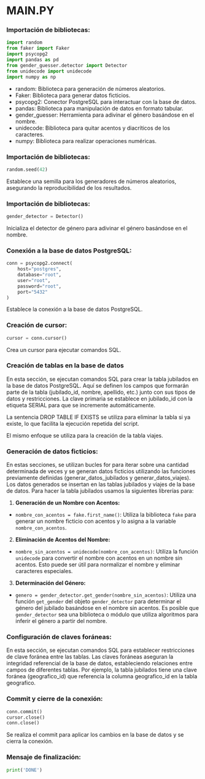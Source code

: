 # MAIN.PY

### Importación de bibliotecas:
```python
import random
from faker import Faker
import psycopg2
import pandas as pd
from gender_guesser.detector import Detector
from unidecode import unidecode
import numpy as np
```
- random: Biblioteca para generación de números aleatorios.
- Faker: Biblioteca para generar datos ficticios.
- psycopg2: Conector PostgreSQL para interactuar con la base de datos.
- pandas: Biblioteca para manipulación de datos en formato tabular.
- gender_guesser: Herramienta para adivinar el género basándose en el nombre.
- unidecode: Biblioteca para quitar acentos y diacríticos de los caracteres.
- numpy: Biblioteca para realizar operaciones numéricas.
### Importación de bibliotecas:
```python
random.seed(42)
```
Establece una semilla para los generadores de números aleatorios, asegurando la reproducibilidad de los resultados.
### Importación de bibliotecas:
```python
gender_detector = Detector()
```
Inicializa el detector de género para adivinar el género basándose en el nombre.
### Conexión a la base de datos PostgreSQL:
```python
conn = psycopg2.connect(
    host="postgres",
    database="root",
    user="root",
    password="root",
    port="5432"
)
```
Establece la conexión a la base de datos PostgreSQL.
### Creación de cursor:
```python
cursor = conn.cursor()
```
Crea un cursor para ejecutar comandos SQL.
### Creación de tablas en la base de datos
En esta sección, se ejecutan comandos SQL para crear la tabla jubilados en la base de datos PostgreSQL. Aquí se definen los campos que formarán parte de la tabla (jubilado_id, nombre, apellido, etc.) junto con sus tipos de datos y restricciones. La clave primaria se establece en jubilado_id con la etiqueta SERIAL para que se incremente automáticamente.

La sentencia DROP TABLE IF EXISTS se utiliza para eliminar la tabla si ya existe, lo que facilita la ejecución repetida del script.

El mismo enfoque se utiliza para la creación de la tabla viajes.
### Generación de datos ficticios:
En estas secciones, se utilizan bucles for para iterar sobre una cantidad determinada de veces y se generan datos ficticios utilizando las funciones previamente definidas (generar_datos_jubilados y generar_datos_viajes). Los datos generados se insertan en las tablas jubilados y viajes de la base de datos.
Para hacer la tabla jubilados usamos la siguientes librerías para:
1. **Generación de un Nombre con Acentos:**  
- `nombre_con_acentos = fake.first_name()`: Utiliza la biblioteca `fake` para generar un nombre ficticio con acentos y lo asigna a la variable `nombre_con_acentos`. 
2. **Eliminación de Acentos del Nombre:**  
- `nombre_sin_acentos = unidecode(nombre_con_acentos)`: Utiliza la función `unidecode` para convertir el nombre con acentos en un nombre sin acentos. Esto puede ser útil para normalizar el nombre y eliminar caracteres especiales. 
3. **Determinación del Género:**  
- `genero = gender_detector.get_gender(nombre_sin_acentos)`: Utiliza una función `get_gender` del objeto `gender_detector` para determinar el género del jubilado basándose en el nombre sin acentos. Es posible que `gender_detector` sea una biblioteca o módulo que utiliza algoritmos para inferir el género a partir del nombre.
### Configuración de claves foráneas:
En esta sección, se ejecutan comandos SQL para establecer restricciones de clave foránea entre las tablas. Las claves foráneas aseguran la integridad referencial de la base de datos, estableciendo relaciones entre campos de diferentes tablas. Por ejemplo, la tabla jubilados tiene una clave foránea (geografico_id) que referencia la columna geografico_id en la tabla geografico.
### Commit y cierre de la conexión:
```python
conn.commit()
cursor.close()
conn.close()
```
Se realiza el commit para aplicar los cambios en la base de datos y se cierra la conexión.
### Mensaje de finalización:
```python
print('DONE')
```


